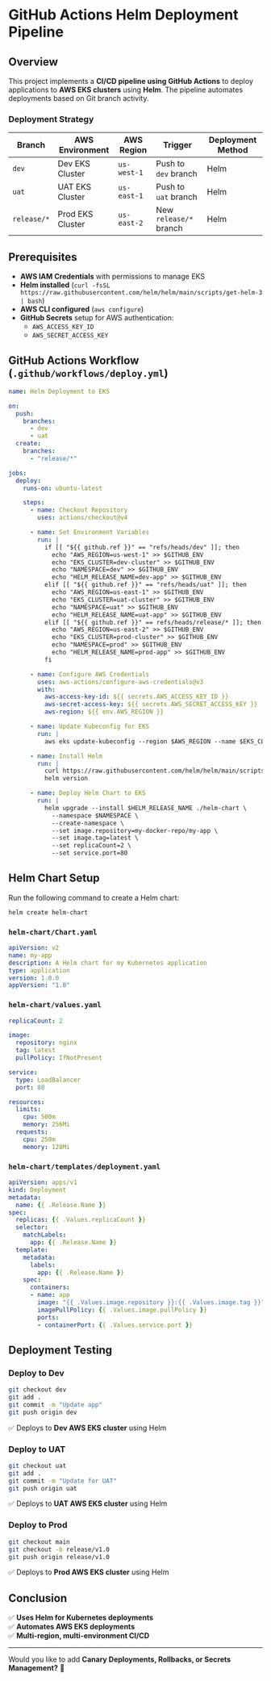 # GitHub Actions Helm Deployment Pipeline

## Overview
This project implements a **CI/CD pipeline using GitHub Actions** to deploy applications to **AWS EKS clusters** using **Helm**. The pipeline automates deployments based on Git branch activity.

### Deployment Strategy
| **Branch**       | **AWS Environment** | **AWS Region** | **Trigger**               | **Deployment Method** |
|------------------|--------------------|----------------|---------------------------|----------------------|
| `dev`           | Dev EKS Cluster     | `us-west-1`    | Push to `dev` branch      | Helm |
| `uat`           | UAT EKS Cluster     | `us-east-1`    | Push to `uat` branch      | Helm |
| `release/*`     | Prod EKS Cluster    | `us-east-2`    | New `release/*` branch    | Helm |

## Prerequisites
- **AWS IAM Credentials** with permissions to manage EKS
- **Helm installed** (`curl -fsSL https://raw.githubusercontent.com/helm/helm/main/scripts/get-helm-3 | bash`)
- **AWS CLI configured** (`aws configure`)
- **GitHub Secrets** setup for AWS authentication:
  - `AWS_ACCESS_KEY_ID`
  - `AWS_SECRET_ACCESS_KEY`

## GitHub Actions Workflow (`.github/workflows/deploy.yml`)
```yaml
name: Helm Deployment to EKS

on:
  push:
    branches:
      - dev
      - uat
  create:
    branches:
      - "release/*"

jobs:
  deploy:
    runs-on: ubuntu-latest

    steps:
      - name: Checkout Repository
        uses: actions/checkout@v4

      - name: Set Environment Variables
        run: |
          if [[ "${{ github.ref }}" == "refs/heads/dev" ]]; then
            echo "AWS_REGION=us-west-1" >> $GITHUB_ENV
            echo "EKS_CLUSTER=dev-cluster" >> $GITHUB_ENV
            echo "NAMESPACE=dev" >> $GITHUB_ENV
            echo "HELM_RELEASE_NAME=dev-app" >> $GITHUB_ENV
          elif [[ "${{ github.ref }}" == "refs/heads/uat" ]]; then
            echo "AWS_REGION=us-east-1" >> $GITHUB_ENV
            echo "EKS_CLUSTER=uat-cluster" >> $GITHUB_ENV
            echo "NAMESPACE=uat" >> $GITHUB_ENV
            echo "HELM_RELEASE_NAME=uat-app" >> $GITHUB_ENV
          elif [[ "${{ github.ref }}" == refs/heads/release/* ]]; then
            echo "AWS_REGION=us-east-2" >> $GITHUB_ENV
            echo "EKS_CLUSTER=prod-cluster" >> $GITHUB_ENV
            echo "NAMESPACE=prod" >> $GITHUB_ENV
            echo "HELM_RELEASE_NAME=prod-app" >> $GITHUB_ENV
          fi

      - name: Configure AWS Credentials
        uses: aws-actions/configure-aws-credentials@v3
        with:
          aws-access-key-id: ${{ secrets.AWS_ACCESS_KEY_ID }}
          aws-secret-access-key: ${{ secrets.AWS_SECRET_ACCESS_KEY }}
          aws-region: ${{ env.AWS_REGION }}

      - name: Update Kubeconfig for EKS
        run: |
          aws eks update-kubeconfig --region $AWS_REGION --name $EKS_CLUSTER

      - name: Install Helm
        run: |
          curl https://raw.githubusercontent.com/helm/helm/main/scripts/get-helm-3 | bash
          helm version

      - name: Deploy Helm Chart to EKS
        run: |
          helm upgrade --install $HELM_RELEASE_NAME ./helm-chart \
            --namespace $NAMESPACE \
            --create-namespace \
            --set image.repository=my-docker-repo/my-app \
            --set image.tag=latest \
            --set replicaCount=2 \
            --set service.port=80
```

## Helm Chart Setup
Run the following command to create a Helm chart:
```sh
helm create helm-chart
```

### `helm-chart/Chart.yaml`
```yaml
apiVersion: v2
name: my-app
description: A Helm chart for my Kubernetes application
type: application
version: 1.0.0
appVersion: "1.0"
```

### `helm-chart/values.yaml`
```yaml
replicaCount: 2

image:
  repository: nginx
  tag: latest
  pullPolicy: IfNotPresent

service:
  type: LoadBalancer
  port: 80

resources:
  limits:
    cpu: 500m
    memory: 256Mi
  requests:
    cpu: 250m
    memory: 128Mi
```

### `helm-chart/templates/deployment.yaml`
```yaml
apiVersion: apps/v1
kind: Deployment
metadata:
  name: {{ .Release.Name }}
spec:
  replicas: {{ .Values.replicaCount }}
  selector:
    matchLabels:
      app: {{ .Release.Name }}
  template:
    metadata:
      labels:
        app: {{ .Release.Name }}
    spec:
      containers:
      - name: app
        image: "{{ .Values.image.repository }}:{{ .Values.image.tag }}"
        imagePullPolicy: {{ .Values.image.pullPolicy }}
        ports:
        - containerPort: {{ .Values.service.port }}
```

## Deployment Testing
### Deploy to Dev
```sh
git checkout dev
git add .
git commit -m "Update app"
git push origin dev
```
✅ Deploys to **Dev AWS EKS cluster** using Helm

### Deploy to UAT
```sh
git checkout uat
git add .
git commit -m "Update for UAT"
git push origin uat
```
✅ Deploys to **UAT AWS EKS cluster** using Helm

### Deploy to Prod
```sh
git checkout main
git checkout -b release/v1.0
git push origin release/v1.0
```
✅ Deploys to **Prod AWS EKS cluster** using Helm

## Conclusion
✅ **Uses Helm for Kubernetes deployments**  
✅ **Automates AWS EKS deployments**  
✅ **Multi-region, multi-environment CI/CD**  

---
Would you like to add **Canary Deployments, Rollbacks, or Secrets Management?** 🚀

